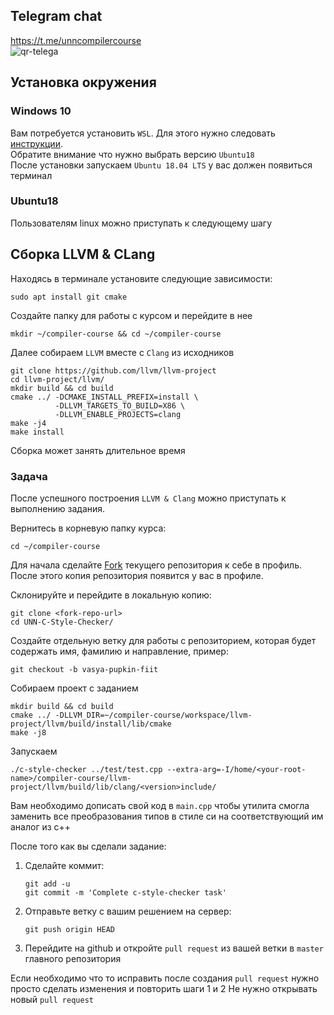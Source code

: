 ## Telegram chat

https://t.me/unncompilercourse  
![qr-telega](https://user-images.githubusercontent.com/22346834/75149496-339ace80-5713-11ea-8030-a67df1ca1b81.png)

## Установка окружения
### Windows 10
Вам потребуется установить `WSL`. Для этого нужно следовать   [инструкции](https://docs.microsoft.com/ru-ru/windows/wsl/install-win10).      
Обратите внимание что нужно выбрать версию `Ubuntu18`     
После установки запускаем `Ubuntu 18.04 LTS` у вас должен появиться терминал 
### Ubuntu18
Пользователям linux можно приступать к следующему шагу

## Сборка LLVM & CLang
Находясь в терминале установите следующие зависимости:
```
sudo apt install git cmake 
```

Создайте папку для работы с курсом и перейдите в нее
```
mkdir ~/compiler-course && cd ~/compiler-course
```

Далее собираем `LLVM` вместе с `Clang` из исходников
```
git clone https://github.com/llvm/llvm-project
cd llvm-project/llvm/
mkdir build && cd build
cmake ../ -DCMAKE_INSTALL_PREFIX=install \
          -DLLVM_TARGETS_TO_BUILD=X86 \
          -DLLVM_ENABLE_PROJECTS=clang
make -j4
make install
```
Сборка может занять длительное время

### Задача
После успешного построения `LLVM & Clang` можно приступать к выполнению задания.

Вернитесь в корневую папку курса:
```
cd ~/compiler-course
```

Для начала сделайте [Fork](http://gearmobile.github.io/git/fork-github/) текущего репозитория к себе в профиль. После этого копия репозитория появится у вас в профиле.

Склонируйте и перейдите в локальную копию:
```
git clone <fork-repo-url>
cd UNN-C-Style-Checker/
```
Создайте отдельную ветку для работы с репозиторием, которая будет содержать имя, фамилию и направление, пример:
```
git checkout -b vasya-pupkin-fiit
```
Собираем проект с заданием
```
mkdir build && cd build
cmake ../ -DLLVM_DIR=~/compiler-course/workspace/llvm-project/llvm/build/install/lib/cmake
make -j8
```

Запускаем
```
./c-style-checker ../test/test.cpp --extra-arg=-I/home/<your-root-name>/compiler-course/llvm-project/llvm/build/lib/clang/<version>include/
```

Вам необходимо дописать свой код в `main.cpp` чтобы утилита смогла заменить все преобразования типов в стиле си на соответствующий им аналог из с++

После того как вы сделали заданиe:
1. Сделайте коммит:
    ```
    git add -u
    git commit -m 'Complete c-style-checker task'
    ```
2. Отправьте ветку с вашим решением на сервер:
    ```
    git push origin HEAD
    ```
3. Перейдите на github и откройте `pull request` из вашей ветки в `master` главного репозитория

Если необходимо что то исправить после создания `pull request` нужно просто сделать изменения и повторить шаги 1 и 2
Не нужно открывать новый `pull request`
